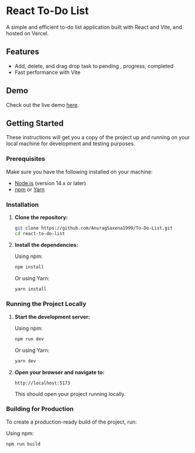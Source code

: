 # React To-Do List

A simple and efficient to-do list application built with React and Vite, and hosted on Vercel.

## Features

- Add, delete, and drag drop task to pending , progress, completed
- Fast performance with Vite

## Demo

Check out the live demo [here](https://todolist-five-self.vercel.app/).

## Getting Started

These instructions will get you a copy of the project up and running on your local machine for development and testing purposes.

### Prerequisites

Make sure you have the following installed on your machine:

- [Node.js](https://nodejs.org/) (version 14.x or later)
- [npm](https://www.npmjs.com/) or [Yarn](https://yarnpkg.com/)

### Installation

1. **Clone the repository:**

    ```sh
    git clone https://github.com/AnuragSaxena1999/To-Do-List.git
    cd react-to-do-list
    ```

2. **Install the dependencies:**

    Using npm:

    ```sh
    npm install
    ```

    Or using Yarn:

    ```sh
    yarn install
    ```

### Running the Project Locally

1. **Start the development server:**

    Using npm:

    ```sh
    npm run dev
    ```

    Or using Yarn:

    ```sh
    yarn dev
    ```

2. **Open your browser and navigate to:**

    ```
    http://localhost:5173
    ```

    This should open your project running locally.

### Building for Production

To create a production-ready build of the project, run:

Using npm:

```sh
npm run build
